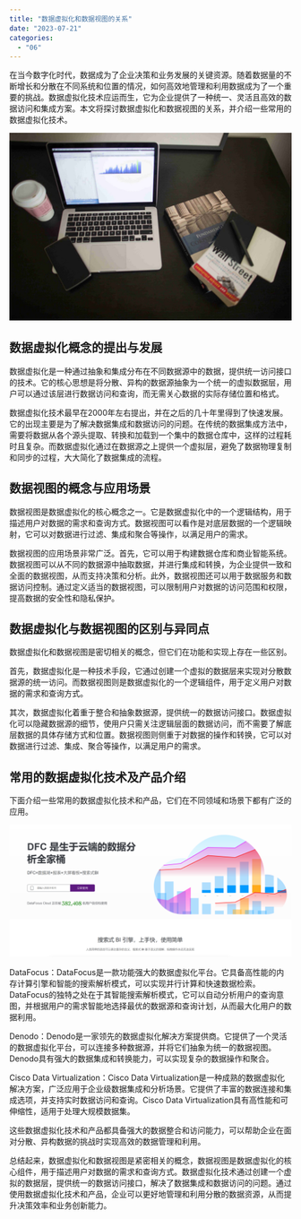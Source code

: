 ```yaml
---
title: "数据虚拟化和数据视图的关系"
date: "2023-07-21"
categories: 
  - "06"
---
```


在当今数字化时代，数据成为了企业决策和业务发展的关键资源。随着数据量的不断增长和分散在不同系统和位置的情况，如何高效地管理和利用数据成为了一个重要的挑战。数据虚拟化技术应运而生，它为企业提供了一种统一、灵活且高效的数据访问和集成方案。本文将探讨数据虚拟化和数据视图的关系，并介绍一些常用的数据虚拟化技术。

![](images/1642754329-1.jpg)

## 数据虚拟化概念的提出与发展

数据虚拟化是一种通过抽象和集成分布在不同数据源中的数据，提供统一访问接口的技术。它的核心思想是将分散、异构的数据源抽象为一个统一的虚拟数据层，用户可以通过该层进行数据访问和查询，而无需关心数据的实际存储位置和格式。

数据虚拟化技术最早在2000年左右提出，并在之后的几十年里得到了快速发展。它的出现主要是为了解决数据集成和数据访问的问题。在传统的数据集成方法中，需要将数据从各个源头提取、转换和加载到一个集中的数据仓库中，这样的过程耗时且复杂。而数据虚拟化通过在数据源之上提供一个虚拟层，避免了数据物理复制和同步的过程，大大简化了数据集成的流程。

## 数据视图的概念与应用场景

数据视图是数据虚拟化的核心概念之一。它是数据虚拟化中的一个逻辑结构，用于描述用户对数据的需求和查询方式。数据视图可以看作是对底层数据的一个逻辑映射，它可以对数据进行过滤、集成和聚合等操作，以满足用户的需求。

数据视图的应用场景非常广泛。首先，它可以用于构建数据仓库和商业智能系统。数据视图可以从不同的数据源中抽取数据，并进行集成和转换，为企业提供一致和全面的数据视图，从而支持决策和分析。此外，数据视图还可以用于数据服务和数据访问控制。通过定义适当的数据视图，可以限制用户对数据的访问范围和权限，提高数据的安全性和隐私保护。

## 数据虚拟化与数据视图的区别与异同点

数据虚拟化和数据视图是密切相关的概念，但它们在功能和实现上存在一些区别。

首先，数据虚拟化是一种技术手段，它通过创建一个虚拟的数据层来实现对分散数据源的统一访问。而数据视图则是数据虚拟化的一个逻辑组件，用于定义用户对数据的需求和查询方式。

其次，数据虚拟化着重于整合和抽象数据源，提供统一的数据访问接口。数据虚拟化可以隐藏数据源的细节，使用户只需关注逻辑层面的数据访问，而不需要了解底层数据的具体存储方式和位置。数据视图则侧重于对数据的操作和转换，它可以对数据进行过滤、集成、聚合等操作，以满足用户的需求。

## 常用的数据虚拟化技术及产品介绍

下面介绍一些常用的数据虚拟化技术和产品，它们在不同领域和场景下都有广泛的应用。

![](images/1686616238-%E5%BE%AE%E4%BF%A1%E6%88%AA%E5%9B%BE_20230512142316.png)

DataFocus：DataFocus是一款功能强大的数据虚拟化平台。它具备高性能的内存计算引擎和智能的搜索解析模式，可以实现并行计算和快速数据检索。DataFocus的独特之处在于其智能搜索解析模式，它可以自动分析用户的查询意图，并根据用户的需求智能地选择最优的数据源和查询计划，从而最大化用户的数据利用。

Denodo：Denodo是一家领先的数据虚拟化解决方案提供商。它提供了一个灵活的数据虚拟化平台，可以连接多种数据源，并将它们抽象为统一的数据视图。Denodo具有强大的数据集成和转换能力，可以实现复杂的数据操作和聚合。

Cisco Data Virtualization：Cisco Data Virtualization是一种成熟的数据虚拟化解决方案，广泛应用于企业级数据集成和分析场景。它提供了丰富的数据连接和集成选项，并支持实时数据访问和查询。Cisco Data Virtualization具有高性能和可伸缩性，适用于处理大规模数据集。

这些数据虚拟化技术和产品都具备强大的数据整合和访问能力，可以帮助企业在面对分散、异构数据的挑战时实现高效的数据管理和利用。

总结起来，数据虚拟化和数据视图是紧密相关的概念，数据视图是数据虚拟化的核心组件，用于描述用户对数据的需求和查询方式。数据虚拟化技术通过创建一个虚拟的数据层，提供统一的数据访问接口，解决了数据集成和数据访问的问题。通过使用数据虚拟化技术和产品，企业可以更好地管理和利用分散的数据资源，从而提升决策效率和业务创新能力。
